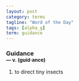 ```yaml
---
layout: post
category: terms
tagline: "Word of the Day"
tags: [alpha_g]
term: guidance
---
```


<h3>Guidance<br/> <small>&mdash; v. (guid<span>&middot;</span>ance)</small></h3>
<p><ol><li>to direct tiny insects</li>
</ol></p>
